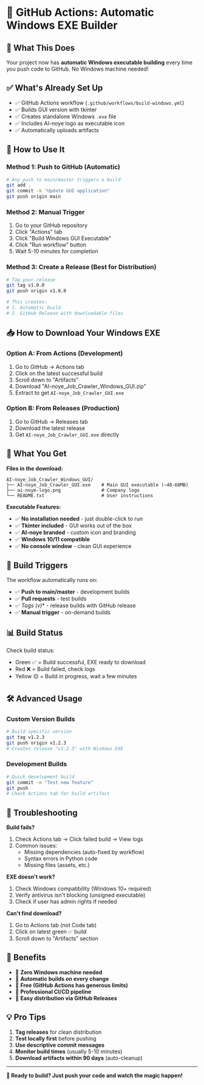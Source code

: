 # 🚀 GitHub Actions: Automatic Windows EXE Builder

## 🎯 What This Does
Your project now has **automatic Windows executable building** every time you push code to GitHub. No Windows machine needed!

## ✅ What's Already Set Up
- ✅ GitHub Actions workflow (`.github/workflows/build-windows.yml`)
- ✅ Builds GUI version with tkinter
- ✅ Creates standalone Windows `.exe` file
- ✅ Includes AI-noye logo as executable icon
- ✅ Automatically uploads artifacts

## 🚀 How to Use It

### **Method 1: Push to GitHub (Automatic)**
```bash
# Any push to main/master triggers a build
git add .
git commit -m "Update GUI application"
git push origin main
```

### **Method 2: Manual Trigger**
1. Go to your GitHub repository
2. Click "Actions" tab
3. Click "Build Windows GUI Executable"
4. Click "Run workflow" button
5. Wait 5-10 minutes for completion

### **Method 3: Create a Release (Best for Distribution)**
```bash
# Tag your release
git tag v1.0.0
git push origin v1.0.0

# This creates:
# 1. Automatic build
# 2. GitHub Release with downloadable files
```

## 📥 How to Download Your Windows EXE

### **Option A: From Actions (Development)**
1. Go to GitHub → Actions tab
2. Click on the latest successful build
3. Scroll down to "Artifacts"
4. Download "AI-noye_Job_Crawler_Windows_GUI.zip"
5. Extract to get `AI-noye_Job_Crawler_GUI.exe`

### **Option B: From Releases (Production)**
1. Go to GitHub → Releases tab
2. Download the latest release
3. Get `AI-noye_Job_Crawler_GUI.exe` directly

## 🎯 What You Get

**Files in the download:**
```
AI-noye_Job_Crawler_Windows_GUI/
├── AI-noye_Job_Crawler_GUI.exe    # Main GUI executable (~40-60MB)
├── ai-noye-logo.png               # Company logo
└── README.txt                     # User instructions
```

**Executable Features:**
- ✅ **No installation needed** - just double-click to run
- ✅ **Tkinter included** - GUI works out of the box
- ✅ **AI-noye branded** - custom icon and branding
- ✅ **Windows 10/11 compatible**
- ✅ **No console window** - clean GUI experience

## 🔄 Build Triggers

The workflow automatically runs on:
- ✅ **Push to main/master** - development builds
- ✅ **Pull requests** - test builds
- ✅ **Tags (v*)** - release builds with GitHub release
- ✅ **Manual trigger** - on-demand builds

## 📊 Build Status

Check build status:
- Green ✅ = Build successful, EXE ready to download
- Red ❌ = Build failed, check logs
- Yellow 🟡 = Build in progress, wait a few minutes

## 🛠️ Advanced Usage

### **Custom Version Builds**
```bash
# Build specific version
git tag v1.2.3
git push origin v1.2.3
# Creates release "v1.2.3" with Windows EXE
```

### **Development Builds**
```bash
# Quick development build
git commit -m "Test new feature"
git push
# Check Actions tab for build artifact
```

## 🔧 Troubleshooting

**Build fails?**
1. Check Actions tab → Click failed build → View logs
2. Common issues:
   - Missing dependencies (auto-fixed by workflow)
   - Syntax errors in Python code
   - Missing files (assets, etc.)

**EXE doesn't work?**
1. Check Windows compatibility (Windows 10+ required)
2. Verify antivirus isn't blocking (unsigned executable)
3. Check if user has admin rights if needed

**Can't find download?**
1. Go to Actions tab (not Code tab)
2. Click on latest green ✅ build
3. Scroll down to "Artifacts" section

## 🎉 Benefits

- 🌟 **Zero Windows machine needed**
- 🌟 **Automatic builds on every change**
- 🌟 **Free (GitHub Actions has generous limits)**
- 🌟 **Professional CI/CD pipeline**
- 🌟 **Easy distribution via GitHub Releases**

## 💡 Pro Tips

1. **Tag releases** for clean distribution
2. **Test locally first** before pushing
3. **Use descriptive commit messages** 
4. **Monitor build times** (usually 5-10 minutes)
5. **Download artifacts within 90 days** (auto-cleanup)

---

**🎯 Ready to build? Just push your code and watch the magic happen!**
